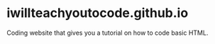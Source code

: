 # iwillteachyoutocode.github.io
Coding website that gives you a tutorial on how to code basic HTML.
